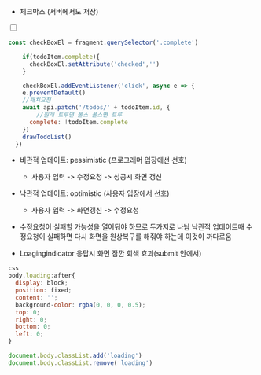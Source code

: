 * 체크박스 (서버에서도 저장)

<input type="checkbox" name="complete" class="complete">

```js
const checkBoxEl = fragment.querySelector('.complete')

    if(todoItem.complete){
      checkBoxEl.setAttribute('checked','')
    }

    checkBoxEl.addEventListener('click', async e => {
    e.preventDefault()
    //패치요청
    await api.patch('/todos/' + todoItem.id, {
        //원래 트루면 폴스 폴스면 트루 
      complete: !todoItem.complete
    })
    drawTodoList()
  })


  ```

  * 비관적 업데이트: pessimistic (프로그래머 입장에선 선호)
    * 사용자 입력 -> 수정요청 -> 성공시 화면 갱신

  * 낙관적 업데이트: optimistic (사용자 입장에서 선호)
    * 사용자 입력 -> 화면갱신 -> 수정요청

* 수정요청이 실패할 가능성을 열어둬야 하므로 두가지로 나뉨
낙관적 업데이트때 수정요청이 실패하면 다시 화면을 원상복구를 해줘야 하는데 이것이 까다로움

*  Loagingindicator 응답시 화면 잠깐 회색 효과(submit 안에서)
```js
css
body.loading:after{
  display: block;
  position: fixed;
  content: '';
  background-color: rgba(0, 0, 0, 0.5);
  top: 0;
  right: 0;
  bottom: 0;
  left: 0;
}

document.body.classList.add('loading')
document.body.classList.remove('loading')
```